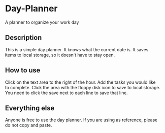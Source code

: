 # Day-Planner
A planner to organize your work day

## Description 

This is a simple day planner.  It knows what the current date is.  It saves items to local storage, so it doesn't have to stay open.  

## How to use

Click on the text area to the right of the hour.  Add the tasks you would like to complete.  Click the area with the floppy disk icon to save to local storage.  You need to click the save next to each line to save that line.

## Everything else

Anyone is free to use the day planner.  If you are using as reference, please do not copy and paste.